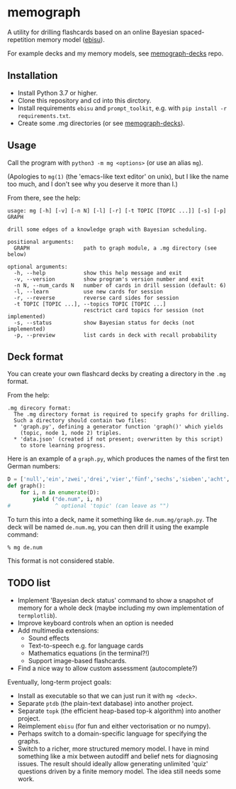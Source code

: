 # memograph

A utility for drilling flashcards based on an online Bayesian
spaced-repetition memory model ([ebisu](https://github.com/fasiha/ebisu)).

For example decks and my memory models, see
[memograph-decks](https://github.com/matomatical/memograph-decks) repo.

## Installation

* Install Python 3.7 or higher.
* Clone this repository and cd into this dirctory.
* Install requirements `ebisu` and `prompt_toolkit`,
  e.g. with `pip install -r requirements.txt`.
* Create some .mg directories (or see 
  [memograph-decks](https://github.com/matomatical/memograph-decks)).

## Usage

Call the program with `python3 -m mg <options>` (or use an alias `mg`).

(Apologies to `mg(1)` (the 'emacs-like text editor' on unix), but I like the
name too much, and I don't see why you deserve it more than I.)

From there, see the help:

```
usage: mg [-h] [-v] [-n N] [-l] [-r] [-t TOPIC [TOPIC ...]] [-s] [-p] GRAPH

drill some edges of a knowledge graph with Bayesian scheduling.

positional arguments:
  GRAPH                 path to graph module, a .mg directory (see below)

optional arguments:
  -h, --help            show this help message and exit
  -v, --version         show program's version number and exit
  -n N, --num_cards N   number of cards in drill session (default: 6)
  -l, --learn           use new cards for session
  -r, --reverse         reverse card sides for session
  -t TOPIC [TOPIC ...], --topics TOPIC [TOPIC ...]
                        resctrict card topics for session (not implemented)
  -s, --status          show Bayesian status for decks (not implemented)
  -p, --preview         list cards in deck with recall probability

```

## Deck format

You can create your own flashcard decks by creating a directory in the
`.mg` format.

From the help:

```
.mg direcory format:
  The .mg directory format is required to specify graphs for drilling.
  Such a directory should contain two files:
  * 'graph.py', defining a generator function 'graph()' which yields
    (topic, node 1, node 2) triples.
  * 'data.json' (created if not present; overwritten by this script)
    to store learning progress.
```

Here is an example of a `graph.py`, which produces the names of the first
ten German numbers:

```python
D = ['null','ein','zwei','drei','vier','fünf','sechs','sieben','acht','neun']
def graph():
    for i, n in enumerate(D):
        yield ("de.num", i, n)
#              ^ optional 'topic' (can leave as "")
```

To turn this into a deck, name it something like `de.num.mg/graph.py`.
The deck will be named `de.num.mg`, you can then drill it using the
example command:

```
% mg de.num
```

This format is not considered stable.

## TODO list

* Implement 'Bayesian deck status' command to show a snapshot of memory for
  a whole deck (maybe including my own implementation of `termplotlib`).
* Improve keyboard controls when an option is needed
* Add multimedia extensions:
  * Sound effects
  * Text-to-speech e.g. for language cards
  * Mathematics equations (in the terminal?!)
  * Support image-based flashcards.
* Find a nice way to allow custom assessment (autocomplete?)

Eventually, long-term project goals:
* Install as executable so that we can just run it with `mg <deck>`.
* Separate `ptdb` (the plain-text database) into another project.
* Separate `topk` (the efficient heap-based top-k algorithm) into another
  project.
* Reimplement `ebisu` (for fun and either vectorisation or no numpy).
* Perhaps switch to a domain-specific language for specifying the graphs.
* Switch to a richer, more structured memory model. I have in mind something
  like a mix between autodiff and belief nets for diagnosing issues. The
  result should ideally allow generating unlimited 'quiz' questions driven
  by a finite memory model. The idea still needs some work.

